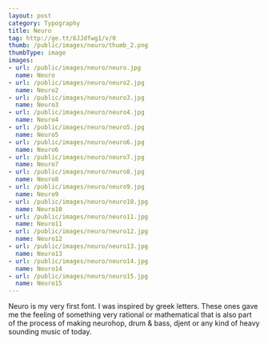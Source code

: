 ```yaml
---
layout: post
category: Typography
title: Neuro
tag: http://ge.tt/6JJdfwg1/v/0
thumb: /public/images/neuro/thumb_2.png
thumbType: image
images:
- url: /public/images/neuro/neuro.jpg
  name: Neuro
- url: /public/images/neuro/neuro2.jpg
  name: Neuro2
- url: /public/images/neuro/neuro3.jpg
  name: Neuro3
- url: /public/images/neuro/neuro4.jpg
  name: Neuro4
- url: /public/images/neuro/neuro5.jpg
  name: Neuro5
- url: /public/images/neuro/neuro6.jpg
  name: Neuro6
- url: /public/images/neuro/neuro7.jpg
  name: Neuro7
- url: /public/images/neuro/neuro8.jpg
  name: Neuro8
- url: /public/images/neuro/neuro9.jpg
  name: Neuro9  
- url: /public/images/neuro/neuro10.jpg
  name: Neuro10  
- url: /public/images/neuro/neuro11.jpg
  name: Neuro11 
- url: /public/images/neuro/neuro12.jpg
  name: Neuro12 
- url: /public/images/neuro/neuro13.jpg
  name: Neuro13
- url: /public/images/neuro/neuro14.jpg
  name: Neuro14
- url: /public/images/neuro/neuro15.jpg
  name: Neuro15                                
---
```

Neuro is my very first font. I was inspired by greek
letters. These ones gave me the feeling of something very rational or
mathematical that is also part of the process of making neurohop, drum &
bass, djent or any kind of heavy sounding music of today.
